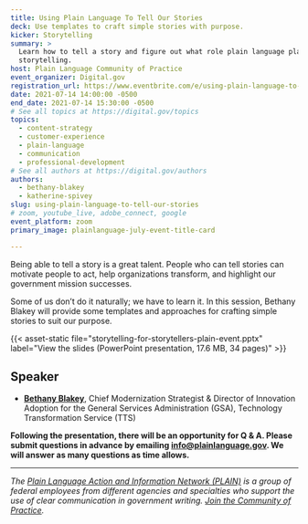 ```yaml
---
title: Using Plain Language To Tell Our Stories
deck: Use templates to craft simple stories with purpose.
kicker: Storytelling
summary: >
  Learn how to tell a story and figure out what role plain language plays in
  storytelling.
host: Plain Language Community of Practice
event_organizer: Digital.gov
registration_url: https://www.eventbrite.com/e/using-plain-language-to-tell-our-stories-tickets-159178088949
date: 2021-07-14 14:00:00 -0500
end_date: 2021-07-14 15:30:00 -0500
# See all topics at https://digital.gov/topics
topics:
  - content-strategy
  - customer-experience
  - plain-language
  - communication
  - professional-development
# See all authors at https://digital.gov/authors
authors:
  - bethany-blakey
  - katherine-spivey
slug: using-plain-language-to-tell-our-stories
# zoom, youtube_live, adobe_connect, google
event_platform: zoom
primary_image: plainlanguage-july-event-title-card

---
```


Being able to tell a story is a great talent. People who can tell stories can  motivate people to act, help organizations transform, and highlight our government mission successes.

Some of us don’t do it naturally; we have to learn it. In this session, Bethany Blakey will provide some templates and approaches for crafting simple stories to suit our purpose.

{{< asset-static file="storytelling-for-storytellers-plain-event.pptx" label="View the slides (PowerPoint presentation, 17.6 MB, 34 pages)" >}}

## Speaker

* **[Bethany Blakey](https://digital.gov/authors/bethany-blakey/)**, Chief Modernization Strategist & Director of Innovation Adoption for the General Services Administration (GSA), Technology Transformation Service (TTS)

**Following the presentation, there will be an opportunity for Q & A. Please submit questions in advance by emailing [info@plainlanguage.gov](mailto:info@plainlanguage.gov). We will answer as many questions as time allows.**

- - -

*The [Plain Language Action and Information Network (PLAIN)](https://www.plainlanguage.gov/) is a group of federal employees from different agencies and specialties who support the use of clear communication in government writing. [Join the Community of Practice](https://digital.gov/communities/plain-language/).*
